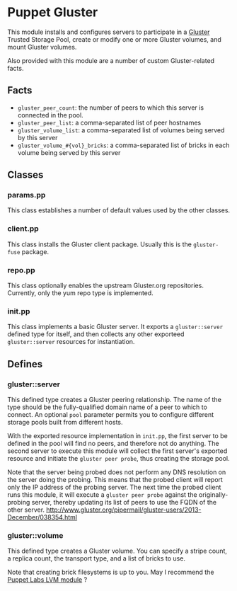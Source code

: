 Puppet Gluster
==============

This module installs and configures servers to participate in a [Gluster](http://www.gluster.org/) Trusted Storage Pool, create or modify one or more Gluster volumes, and mount Gluster volumes.

Also provided with this module are a number of custom Gluster-related facts.

## Facts ##
* `gluster_peer_count`: the number of peers to which this server is connected in the pool.
* `gluster_peer_list`: a comma-separated list of peer hostnames
* `gluster_volume_list`: a comma-separated list of volumes being served by this server
* `gluster_volume_#{vol}_bricks`: a comma-separated list of bricks in each volume being served by this server

## Classes ##
### params.pp ###
This class establishes a number of default values used by the other classes.

### client.pp ###
This class installs the Gluster client package. Usually this is the `gluster-fuse` package.

### repo.pp ###
This class optionally enables the upstream Gluster.org repositories.  Currently, only the yum repo type is implemented. 

### init.pp ###
This class implements a basic Gluster server.  It exports a `gluster::server` defined type for itself, and then collects any other exporteed `gluster::server` resources for instantiation.

## Defines ##
### gluster::server ###
This defined type creates a Gluster peering relationship.  The name of the type should be the fully-qualified domain name of a peer to which to connect. An optional `pool` parameter permits you to configure different storage pools built from different hosts.

With the exported resource implementation in `init.pp`, the first server to be defined in the pool will find no peers, and therefore not do anything.  The second server to execute this module will collect the first server's exported resource and initiate the `gluster peer probe`, thus creating the storage pool.

Note that the server being probed does not perform any DNS resolution on the server doing the probing. This means that the probed client will report only the IP address of the probing server.  The next time the probed client runs this module, it will execute a `gluster peer probe` against the originally-probing server, thereby updating its list of peers to use the FQDN of the other server.
http://www.gluster.org/pipermail/gluster-users/2013-December/038354.html

### gluster::volume ###
This defined type creates a Gluster volume. You can specify a stripe count, a replica count, the transport type, and a list of bricks to use.

Note that creating brick filesystems is up to you. May I recommend the [Puppet Labs LVM module](https://forge.puppetlabs.com/puppetlabs/lvm) ?

